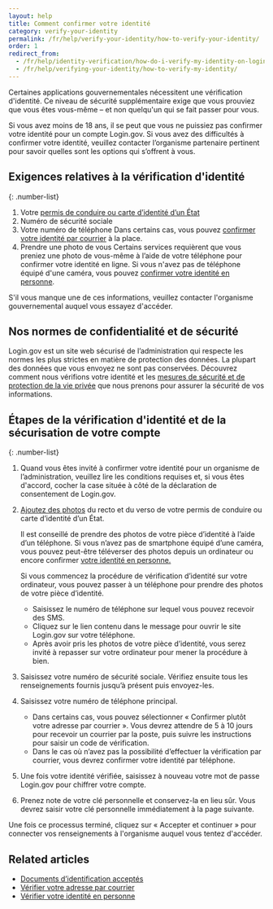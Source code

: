 ```yaml
---
layout: help
title: Comment confirmer votre identité
category: verify-your-identity
permalink: /fr/help/verify-your-identity/how-to-verify-your-identity/
order: 1
redirect_from:
  - /fr/help/identity-verification/how-do-i-verify-my-identity-on-logingov/
  - /fr/help/verifying-your-identity/how-to-verify-my-identity/
---
```


Certaines applications gouvernementales nécessitent une vérification
d'identité. Ce niveau de sécurité supplémentaire exige que vous
prouviez que vous êtes vous-même – et non quelqu'un qui se fait passer
pour vous.

Si vous avez moins de 18 ans, il se peut que vous ne puissiez pas
confirmer votre identité pour un compte Login.gov. Si vous avez des
difficultés à confirmer votre identité, veuillez contacter l’organisme
partenaire pertinent pour savoir quelles sont les options qui
s’offrent à vous.

## Exigences relatives à la vérification d'identité

{: .number-list}
1. Votre [permis de conduire ou carte d’identité d’un État](/fr/help/verify-your-identity/accepted-identification-documents/)
2. Numéro de sécurité sociale
3. Votre numéro de téléphone
   Dans certains cas, vous pouvez [confirmer votre identité par courrier](/fr/help/verify-your-identity/verify-your-address-by-mail/) à la place.
4. Prendre une photo de vous
   Certains services requièrent que vous preniez une photo de vous-même à l’aide de votre téléphone pour confirmer votre identité en ligne. Si vous n'avez pas de téléphone équipé d'une caméra, vous pouvez [confirmer votre identité en personne](/fr/help/verify-your-identity/verify-your-identity-in-person/).

S'il vous manque une de ces informations, veuillez contacter l'organisme gouvernemental auquel vous essayez d'accéder.

## Nos normes de confidentialité et de sécurité
Login.gov est un site web sécurisé de l’administration qui respecte les normes les plus strictes en matière de protection des données. La plupart des données que vous envoyez ne sont pas conservées. Découvrez comment nous vérifions votre identité et les [mesures de sécurité et de protection de la vie privée](/fr/policy/) que nous prenons pour assurer la sécurité de vos informations.

## Étapes de la vérification d'identité et de la sécurisation de votre compte

{: .number-list}
1. Quand vous êtes invité à confirmer votre identité pour un organisme de l’administration, veuillez lire les conditions requises et, si vous êtes d'accord, cocher la case située à côté de la déclaration de consentement de Login.gov.
2. [Ajoutez des photos](/fr/help/verify-your-identity/how-to-take-photos-to-verify-your-identity/) du recto et du verso de votre permis de conduire ou carte d’identité d’un État.
 
    Il est conseillé de prendre des photos de votre pièce d’identité à l’aide d’un téléphone. Si vous n’avez pas de smartphone équipé d’une caméra, vous pouvez peut-être téléverser des photos depuis un ordinateur ou encore confirmer [votre identité en personne.](/fr/help/verify-your-identity/verify-your-identity-in-person/)
    
    Si vous commencez la procédure de vérification d’identité sur votre ordinateur, vous pouvez passer à un téléphone pour prendre des photos de votre pièce d’identité.
    * Saisissez le numéro de téléphone sur lequel vous pouvez recevoir des SMS.
    * Cliquez sur le lien contenu dans le message pour ouvrir le site Login.gov sur votre téléphone.
    * Après avoir pris les photos de votre pièce d’identité, vous serez invité à repasser sur votre ordinateur pour mener la procédure à bien.
3. Saisissez votre numéro de sécurité sociale. Vérifiez ensuite tous les renseignements fournis jusqu’à présent puis envoyez-les.
4. Saisissez votre numéro de téléphone principal.
    * Dans certains cas, vous pouvez sélectionner « Confirmer plutôt votre adresse par courrier ». Vous devrez attendre de 5 à 10 jours pour recevoir un courrier par la poste, puis suivre les instructions pour saisir un code de vérification.
    * Dans le cas où n’avez pas la possibilité d’effectuer la vérification par courrier, vous devrez confirmer votre identité par téléphone.
5. Une fois votre identité vérifiée, saisissez à nouveau votre mot de passe Login.gov pour chiffrer votre compte.
6. Prenez note de votre clé personnelle et conservez-la en lieu sûr. Vous devrez saisir votre clé personnelle immédiatement à la page suivante.

Une fois ce processus terminé, cliquez sur « Accepter et continuer » pour connecter vos renseignements à l'organisme auquel vous tentez d'accéder.

## Related articles

* [Documents d’identification acceptés](/fr/help/verify-your-identity/accepted-identification-documents/)
* [Vérifier votre adresse par courrier](/fr/help/verify-your-identity/verify-your-address-by-mail/)
* [Vérifier votre identité en personne](/fr/help/verify-your-identity/verify-your-identity-in-person/)
